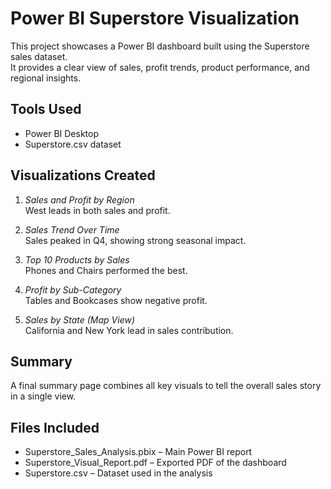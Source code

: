 # Power BI Superstore Visualization

This project showcases a Power BI dashboard built using the Superstore sales dataset.  
It provides a clear view of sales, profit trends, product performance, and regional insights.

## Tools Used
- Power BI Desktop
- Superstore.csv dataset

## Visualizations Created

1. *Sales and Profit by Region*  
   West leads in both sales and profit.

2. *Sales Trend Over Time*  
   Sales peaked in Q4, showing strong seasonal impact.

3. *Top 10 Products by Sales*  
   Phones and Chairs performed the best.

4. *Profit by Sub-Category*  
   Tables and Bookcases show negative profit.

5. *Sales by State (Map View)*  
   California and New York lead in sales contribution.

## Summary
A final summary page combines all key visuals to tell the overall sales story in a single view.

## Files Included

- Superstore_Sales_Analysis.pbix – Main Power BI report
- Superstore_Visual_Report.pdf – Exported PDF of the dashboard
- Superstore.csv – Dataset used in the analysis
